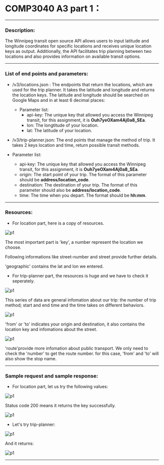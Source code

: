 # COMP3040 A3 part 1：

---
### Description:

The Winnipeg transit open source API allows users to input latitude and longitude coordinates for specific locations and receives unique location keys as output. Additionally, the API facilitates trip planning between two locations and also provides information on available transit options.

---

### List of end points and parameters:
* /v3/locations.json : The endpoints that return the locations, which are used for the trip planner. It takes the latitude and longitude and returns the location keys. The latitude and longitude should be searched on Google Maps and in at least 6 decimal places:
  
  * Parameter list:
     * api-key: The unique key that allowed you access the Winnipeg transit, for this assignment, it is **Ouh7yeOXam4Aj0a8_SEa**.
     * lon: The longtitude of your location.
     * lat: The latitude of your location. 
 

*  /v3/trip-planner.json: The end points that manage the method of trip. It takes 2 keys location and time, return possible transit methods.

 * Parameter list:
     * api-key: The unique key that allowed you access the Winnipeg transit, for this assignment, it is **Ouh7yeOXam4Aj0a8_SEa**.
     * origin: The start point of your trip. The format of this parameter should be **address/location_code**.
     * destination: The destination of your trip. The format of this parameter should also be **address/location_code**.
     * time: The time when you depart. The format should be **hh:mm**.


---

### Resources:

* For location part, here is a copy of resources.

 ![p1](/pic/res_loc.png)

The most important part is 'key', a number represent the location we choose. 

Following informations like street-number and street provide further details.

'geographic' contains the lat and lon we entered.


* For trip-planner part, the resources is huge and we have to check it seperately.
 
![p1](/pic/res_trip01.png)

This series of data are general infomation about our trip: the number of trip method; start and end time and the  time takes on different behaviors.

![p1](/pic/res_trip02.png)
  
'from' or 'to' indicates your origin and destination, it also contains the location key and infomations about the street.

![p1](/pic/res_trip03.png)

'route'provide more infomation about public transport. We only need to check the 'number' to get the route number. 
for this case, 'from' and 'to' will also show the stop name.

---

### Sample request and sample response:


* For location part, let us try the following values:

![p1](/pic/sample_loc01.png)

Status code 200 means it returns the key successfully.

![p1](/pic/sample_loc02.png)


* Let's try trip-planner:

![p1](/pic/sample_trip01.png)

And it returns:

![p1](/pic/sample_trip02.png)

---
